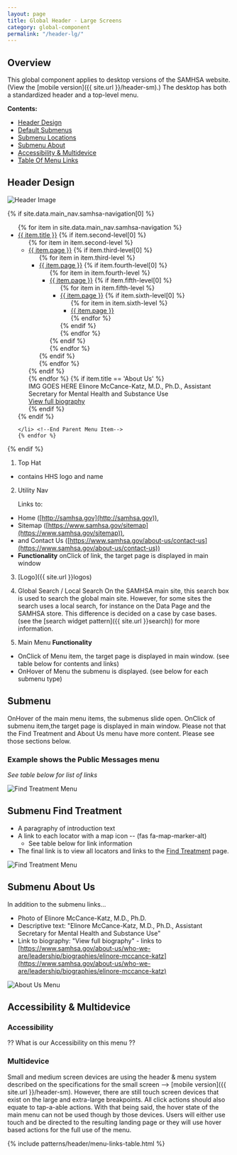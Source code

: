 ```yaml
---
layout: page
title: Global Header - Large Screens
category: global-component
permalink: "/header-lg/"
---
```


## Overview
This global component applies to desktop versions of the SAMHSA website. (View the [mobile version]({{ site.url }}/header-sm).) The desktop has both a standardized header and a top-level menu.

**Contents:**
- [Header Design](#head)
- [Default Submenus](#submenus)
- [Submenu Locations](#location)
- [Submenu About](#about)
- [Accessibility & Multidevice](#accessibility)
- [Table Of Menu Links](#table)


<a name="head"></a>
## Header Design

![Header Image](../assets/img/header/header.png)

<div class="main-nav-menu">
{% if site.data.main_nav.samhsa-navigation[0] %}
  <ul class="mainNav parent-level">
  {% for item in site.data.main_nav.samhsa-navigation %}
    <li class="{% if item.title == 'About Us' %}about-us{% endif %}"><a href="{{ item.url }}">{{ item.title }}</a>
      {% if item.second-level[0] %}
        <ul class="submenu second-level">
          {% for item in item.second-level %}
              <li><a href="{{ item.url }}">{{ item.page }}</a>
                {% if item.third-level[0] %}
                  <ul class="submenu third-level">
                    {% for item in item.third-level %}
                      <li><a href="{{ item.url }}">{{ item.page }}</a>
                        {% if item.fourth-level[0] %}
                          <ul class="submenu fourth-level">
                            {% for item in item.fourth-level %}
                              <li><a href="{{ item.url }}">{{ item.page }}</a>
                                {% if item.fifth-level[0] %}
                                  <ul class="submenu fifth-level">
                                    {% for item in item.fifth-level %}
                                      <li><a href="{{ item.url }}">{{ item.page }}</a>
                                        {% if item.sixth-level[0] %}
                                          <ul class="submenu sixth-level">
                                            {% for item in item.sixth-level %}
                                              <li><a href="{{ item.url }}">{{ item.page }}</a></li>
                                            {% endfor %}
                                          </ul> <!--End Submenu Sixth Level-->
                                        {% endif %}
                                      </li>
                                    {% endfor %}
                                  </ul> <!--End Submenu Fifth Level-->
                                {% endif %}
                              </li>
                            {% endfor %}
                          </ul> <!--End Submenu Fourth Level-->
                        {% endif %}
                      </li>
                    {% endfor %}
                  </ul> <!--End Submenu Third Level-->
                {% endif %}
              </li>
          {% endfor %}
          {% if item.title == 'About Us' %}
            <span class="about-leadership no-link">
              <div>
                <span>IMG GOES HERE
                </span>
                <span>Elinore McCance-Katz, M.D., Ph.D., Assistant Secretary for Mental Health and Substance Use</span>
                <div>
                  <a href="https://www.samhsa.gov/about-us/who-we-are/leadership/biographies/elinore-mccance-katz" id="anch_634">View full biography</a>
                </div>
              </div>
            </span>
          {% endif %}
        </ul> <!--End Submenu Second Level-->
      {% endif %}

    </li> <!--End Parent Menu Item-->
    {% endfor %}
  </ul> <!--End Parent Nav Menu-->
{% endif %}
</div> <!-- End Header Menu -->

1. Top Hat
- contains HHS logo and name
2. Utility Nav

   Links to:

- Home ([http://samhsa.gov](http://samhsa.gov)),
- Sitemap ([https://www.samhsa.gov/sitemap](https://www.samhsa.gov/sitemap)),
- and Contact Us ([https://www.samhsa.gov/about-us/contact-us](https://www.samhsa.gov/about-us/contact-us))
- **Functionality** onClick of link, the target page is displayed in main window

3. [Logo]({{ site.url }}logos)
4. Global Search / Local Search
   On the SAMHSA main site, this search box is used to search the global main site. However, for some sites the search uses a local search, for instance on the Data Page and the SAMHSA store. This difference is decided on a case by case bases. (see the [search widget pattern]({{ site.url }}search)) for more information.

5. Main Menu
  **Functionality**
  - OnClick of Menu item, the target page is displayed in main window. (see table below for contents and links)
  - OnHover of Menu the submenu is displayed. (see below for each submenu type)

<a name="submenus"></a>
## Submenu
OnHover of the main menu items, the submenus slide open. OnClick of submenu item,the target page is displayed in main window. Please not that the Find Treatment and About Us menu have more content. Please see those sections below.
### Example shows the Public Messages menu
_See table below for list of links_

![Find Treatment Menu](../assets/img/header/messages.png)

<a name="location"></a>
## Submenu Find Treatment
- A paragraphy of introduction text
- A link to each locator with a map icon -- (fas fa-map-marker-alt) <i class="fas fa-map-marker-alt"></i>
   - See table below for link information
- The final link is to view all locators and links to the [Find Treatment](https://www.samhsa.gov/find-treatment) page.

![Find Treatment Menu](../assets/img/header/find-treatment.png)

<a name="about"></a>
## Submenu About Us
In addition to the submenu links...
- Photo of Elinore McCance-Katz, M.D., Ph.D.
- Descriptive text: "Elinore McCance-Katz, M.D., Ph.D., Assistant Secretary for Mental Health and Substance Use"
- Link to biography: "View full biography" - links to [https://www.samhsa.gov/about-us/who-we-are/leadership/biographies/elinore-mccance-katz](https://www.samhsa.gov/about-us/who-we-are/leadership/biographies/elinore-mccance-katz)

![About Us Menu](../assets/img/header/aboutus.png)

<a name="accessibility"></a>
## Accessibility & Multidevice
### Accessibility
?? What is our Accessibility on this menu ??

### Multidevice
Small and medium screen devices are using the header & menu system described on the specifications for the small screen --> [mobile version]({{ site.url }}/header-sm). However, there are still touch screen devices that exist on the large and extra-large breakpoints. All click actions should also equate to tap-a-able actions. With that being said, the hover state of the main menu can not be used though by those devices. Users will either use touch and be directed to the resulting landing page or they will use hover based actions for the full use of the menu.

{% include patterns/header/menu-links-table.html %}
